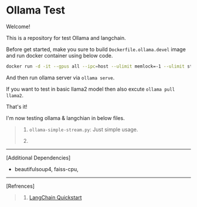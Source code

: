 # Ollama Test

Welcome!

This is a repository for test Ollama and langchain.

Before get started, make you sure to build `Dockerfile.ollama.devel` image and run docker container using below code.

```bash
docker run -d -it --gpus all --ipc=host --ulimit memlock=-1 --ulimit stack=67108864 -v ~/sandbox/noah/data:/app/noah/data -p 11434:11434 -p 9080:80 -p 9443:443 --name ollama_test {Image ID}
```

And then run ollama server via `ollama serve`.

If you want to test in basic llama2 model then also excute `ollama pull llama2`. 

That's it!

I'm now testing ollama & langchian in below files.
> 1. `ollama-simple-stream.py`: Just simple usage.
> 
> 2. 

---

[Additional Dependencies]
- beautifulsoup4, faiss-cpu,  

---

[Refrences]
> 1. [LangChain Quickstart](https://python.langchain.com/docs/get_started/quickstart")
